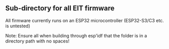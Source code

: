 ## Sub-directory for all EIT firmware ##

All firmware currently runs on an ESP32 microcontroller (ESP32-S3/C3 etc. is untested)

Note: Ensure all when building through esp'idf that the folder is in a directory path with no spaces!
